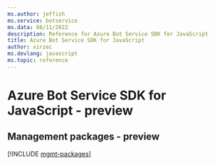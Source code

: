 ```yaml
---
ms.author: jeffish
ms.service: botservice
ms.data: 08/11/2022
description: Reference for Azure Bot Service SDK for JavaScript
title: Azure Bot Service SDK for JavaScript
author: xirzec
ms.devlang: javascript
ms.topic: reference
---
```

# Azure Bot Service SDK for JavaScript - preview

## Management packages - preview
[!INCLUDE [mgmt-packages](bot-service-mgmt-index.md)]